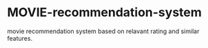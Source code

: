 # MOVIE-recommendation-system
movie recommendation system based on relavant rating and similar features.
